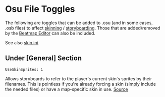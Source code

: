 # Osu File Toggles

The following are toggles that can be added to .osu (and in some cases, .osb files) to affect [skinning](/wiki/Skinning) / [storyboarding](/wiki/Storyboards). Those that are added/removed by the [Beatmap Editor](/wiki/Beatmap_Editor) can also be included.

See also [skin.ini](/wiki/Skinning/Skin.ini).

## Under [General] Section

`UseSkinSprites: 1`

Allows storyboards to refer to the player's current skin's sprites by their filenames. This is pointless if you're already forcing a skin (simply include the needed files) or have a map-specific skin in use. [Source](http://osu.ppy.sh/forum/viewtopic.php?p=141760#p141760)